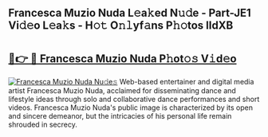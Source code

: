 ## Francesca Muzio Nuda L𝚎a𝚔ed N𝚞𝚍e - Part-JE1 Vi𝚍𝚎o L𝚎a𝚔s - H𝚘𝚝 O𝚗𝚕yf𝚊ns P𝚑𝚘tos lIdXB

# <h2><a href="http://kf5w3nl.oniu.top/?m=Francesca+Muzio+Nuda">🔗👉 🔴 Francesca Muzio Nuda P𝚑ot𝚘𝚜 V𝚒d𝚎o</a></h2>

[![Francesca Muzio Nuda Nu𝚍e𝚜](https://i.imgur.com/0qMVB7G.gif)](http://kf5w3nl.oniu.top/?m=Francesca+Muzio+Nuda)
Web-based entertainer and digital media artist Francesca Muzio Nuda, acclaimed for disseminating dance and lifestyle ideas through solo and collaborative dance performances and short videos. Francesca Muzio Nuda's public image is characterized by its open and sincere demeanor, but the intricacies of his personal life remain shrouded in secrecy.  
